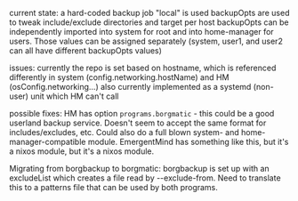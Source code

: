 current state:
a hard-coded backup job "local" is used
backupOpts are used to tweak include/exclude directories and target per host
backupOpts can be independently imported into system for root and into home-manager for users. Those values can be assigned separately (system, user1, and user2 can all have different backupOpts values)

issues:
currently the repo is set based on hostname, which is referenced differently in system (config.networking.hostName) and HM (osConfig.networking...)
also currently implemented as a systemd (non-user) unit which HM can't call

possible fixes:
HM has option `programs.borgmatic` - this could be a good userland backup service. Doesn't seem to accept the same format for includes/excludes, etc.
Could also do a full blown system- and home-manager-compatible module. EmergentMind has something like this, but it's a nixos module, but it's a nixos module.

Migrating from borgbackup to borgmatic:
borgbackup is set up with an excludeList which creates a file read by --exclude-from. Need to translate this to a patterns file that can be used by both programs.
